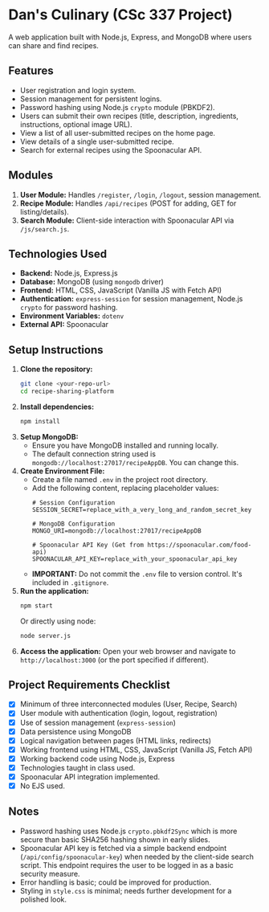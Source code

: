 # Dan's Culinary (CSc 337 Project)

A web application built with Node.js, Express, and MongoDB where users can share and find recipes.

## Features

*   User registration and login system.
*   Session management for persistent logins.
*   Password hashing using Node.js `crypto` module (PBKDF2).
*   Users can submit their own recipes (title, description, ingredients, instructions, optional image URL).
*   View a list of all user-submitted recipes on the home page.
*   View details of a single user-submitted recipe.
*   Search for external recipes using the Spoonacular API.

## Modules

1.  **User Module:** Handles `/register`, `/login`, `/logout`, session management.
2.  **Recipe Module:** Handles `/api/recipes` (POST for adding, GET for listing/details).
3.  **Search Module:** Client-side interaction with Spoonacular API via `/js/search.js`.

## Technologies Used

*   **Backend:** Node.js, Express.js
*   **Database:** MongoDB (using `mongodb` driver)
*   **Frontend:** HTML, CSS, JavaScript (Vanilla JS with Fetch API)
*   **Authentication:** `express-session` for session management, Node.js `crypto` for password hashing.
*   **Environment Variables:** `dotenv`
*   **External API:** Spoonacular

## Setup Instructions

1.  **Clone the repository:**
    ```bash
    git clone <your-repo-url>
    cd recipe-sharing-platform
    ```
2.  **Install dependencies:**
    ```bash
    npm install
    ```
3.  **Setup MongoDB:**
    *   Ensure you have MongoDB installed and running locally.
    *   The default connection string used is `mongodb://localhost:27017/recipeAppDB`. You can change this.
4.  **Create Environment File:**
    *   Create a file named `.env` in the project root directory.
    *   Add the following content, replacing placeholder values:
        ```dotenv
        # Session Configuration
        SESSION_SECRET=replace_with_a_very_long_and_random_secret_key

        # MongoDB Configuration
        MONGO_URI=mongodb://localhost:27017/recipeAppDB

        # Spoonacular API Key (Get from https://spoonacular.com/food-api)
        SPOONACULAR_API_KEY=replace_with_your_spoonacular_api_key
        ```
    *   **IMPORTANT:** Do not commit the `.env` file to version control. It's included in `.gitignore`.
5.  **Run the application:**
    ```bash
    npm start
    ```
    Or directly using node:
    ```bash
    node server.js
    ```
6.  **Access the application:**
    Open your web browser and navigate to `http://localhost:3000` (or the port specified if different).

## Project Requirements Checklist

*   [x] Minimum of three interconnected modules (User, Recipe, Search)
*   [x] User module with authentication (login, logout, registration)
*   [x] Use of session management (`express-session`)
*   [x] Data persistence using MongoDB
*   [x] Logical navigation between pages (HTML links, redirects)
*   [x] Working frontend using HTML, CSS, JavaScript (Vanilla JS, Fetch API)
*   [x] Working backend code using Node.js, Express
*   [x] Technologies taught in class used.
*   [x] Spoonacular API integration implemented.
*   [x] No EJS used.

## Notes

*   Password hashing uses Node.js `crypto.pbkdf2Sync` which is more secure than basic SHA256 hashing shown in early slides.
*   Spoonacular API key is fetched via a simple backend endpoint (`/api/config/spoonacular-key`) when needed by the client-side search script. This endpoint requires the user to be logged in as a basic security measure.
*   Error handling is basic; could be improved for production.
*   Styling in `style.css` is minimal; needs further development for a polished look.